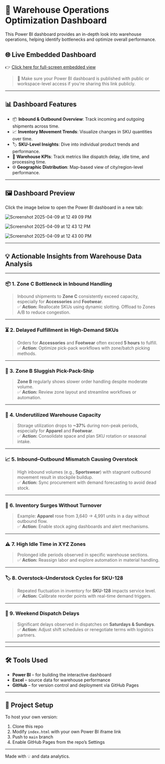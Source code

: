 # 🚛 Warehouse Operations Optimization Dashboard

This Power BI dashboard provides an in-depth look into warehouse operations, helping identify bottlenecks and optimize overall performance.

## 🌐 Live Embedded Dashboard

👉 [Click here for full-screen embedded view](https://yourusername.github.io/warehouse-dashboard-powerbi)

> 🔐 Make sure your Power BI dashboard is published with public or workspace-level access if you're sharing this link publicly.

---

## 📊 Dashboard Features

- 📦 **Inbound & Outbound Overview**: Track incoming and outgoing shipments across time.
- 📈 **Inventory Movement Trends**: Visualize changes in SKU quantities over time.
- 🏷️ **SKU-Level Insights**: Dive into individual product trends and performance.
- 📍 **Warehouse KPIs**: Track metrics like dispatch delay, idle time, and processing time.
- 🌐 **Geographic Distribution**: Map-based view of city/region-level performance.

---

## 🖼️ Dashboard Preview

Click the image below to open the Power BI dashboard in a new tab:

![Screenshot 2025-04-09 at 12 49 09 PM](https://github.com/user-attachments/assets/9a045bbf-1348-4a1e-b68a-99b95cabd665)

![Screenshot 2025-04-09 at 12 43 12 PM](https://github.com/user-attachments/assets/3bfed339-0bd8-4e23-b0ed-62521ce908f8)

![Screenshot 2025-04-09 at 12 43 00 PM](https://github.com/user-attachments/assets/f2b297bf-3504-40c8-b3f6-81c3aa713ab8)

---

## 💡 Actionable Insights from Warehouse Data Analysis

---

### 📦 1. Zone C Bottleneck in Inbound Handling  
> Inbound shipments to **Zone C** consistently exceed capacity, especially for **Accessories** and **Footwear**.  
✅ **Action:** Reallocate SKUs using dynamic slotting. Offload to Zones A/B to reduce congestion.

---

### ⏳ 2. Delayed Fulfillment in High-Demand SKUs  
> Orders for **Accessories** and **Footwear** often exceed **5 hours** to fulfill.  
✅ **Action:** Optimize pick-pack workflows with zone/batch picking methods.

---

### 🚧 3. Zone B Sluggish Pick-Pack-Ship  
> **Zone B** regularly shows slower order handling despite moderate volume.  
✅ **Action:** Review zone layout and streamline workflows or automation.

---

### 🚦 4. Underutilized Warehouse Capacity  
> Storage utilization drops to **~37%** during non-peak periods, especially for **Apparel** and **Footwear**.  
✅ **Action:** Consolidate space and plan SKU rotation or seasonal intake.

---

### 📈 5. Inbound–Outbound Mismatch Causing Overstock  
> High inbound volumes (e.g., **Sportswear**) with stagnant outbound movement result in stockpile buildup.  
✅ **Action:** Sync procurement with demand forecasting to avoid dead stock.

---

### 🧭 6. Inventory Surges Without Turnover  
> Example: **Apparel** rose from 3,640 → 4,991 units in a day without outbound flow.  
✅ **Action:** Enable stock aging dashboards and alert mechanisms.

---

### ⚠️ 7. High Idle Time in XYZ Zones  
> Prolonged idle periods observed in specific warehouse sections.  
✅ **Action:** Reassign labor and explore automation in material handling.

---

### 🏷️ 8. Overstock–Understock Cycles for SKU-128  
> Repeated fluctuation in inventory for **SKU-128** impacts service level.  
✅ **Action:** Calibrate reorder points with real-time demand triggers.

---

### 🚚 9. Weekend Dispatch Delays  
> Significant delays observed in dispatches on **Saturdays & Sundays**.  
✅ **Action:** Adjust shift schedules or renegotiate terms with logistics partners.

---


---

## 🛠️ Tools Used

- **Power BI** – for building the interactive dashboard
- **Excel** – source data for warehouse performance
- **GitHub** – for version control and deployment via GitHub Pages

---

## 📌 Project Setup

To host your own version:
1. Clone this repo
2. Modify `index.html` with your own Power BI iframe link
3. Push to `main` branch
4. Enable GitHub Pages from the repo’s Settings

---

Made with 💡 and data analytics.
